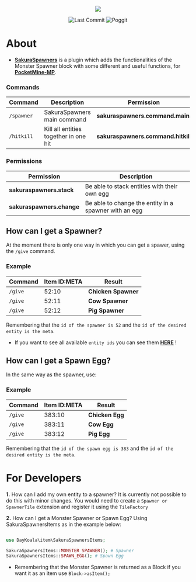 <p align="center">
  <a href="https://github.com/DayKoala/SakuraSpawners/stargazers"><img src="https://i.ibb.co/yN6gcXR/Sakura-Spawners-Gif.gif"></img></a><br>
</p>
<p align="center">
  <img alt= "Last Commit" src= "https://img.shields.io/github/last-commit/DayKoala/SakuraSpawners?color=green">
  <img alt= "Poggit" src="https://poggit.pmmp.io/shield.dl.total/SakuraSpawners"></a>
</p>

# About

- **[SakuraSpawners](https://github.com/DayKoala/SakuraSpawners)** is a plugin which adds the functionalities of the Monster Spawner block with some different and useful functions, for
**[PocketMine-MP](https://github.com/pmmp/PocketMine-MP)**.

### Commands

| Command | Description | Permission |
| --- | --- | --- |
| `/spawner` | SakuraSpawners main command | **sakuraspawners.command.main** |
| `/hitkill` | Kill all entities together in one hit | **sakuraspawners.command.hitkill** |

### Permissions

| Permission | Description |
| --- | --- |
| **sakuraspawners.stack** | Be able to stack entities with their own egg |
| **sakuraspawners.change** | Be able to change the entity in a spawner with an egg |

## How can I get a Spawner?

At the moment there is only one way in which you can get a spawer, using the `/give` command.

### Example

| Command | Item ID:META | Result |
| --- | --- | --- |
| `/give` | 52:10 | **Chicken Spawner** |
| `/give` | 52:11 | **Cow Spawner** |
| `/give` | 52:12 | **Pig Spawner** |

Remembering that the `id of the spawner is 52` and the `id of the desired entity is the meta`.

- If you want to see all available `entity ids` you can see them **[HERE](https://github.com/DayKoala/SakuraSpawners/blob/main/resources/Names.yml)** !

## How can I get a Spawn Egg?

In the same way as the spawner, use:

### Example

| Command | Item ID:META | Result |
| --- | --- | --- |
| `/give` | 383:10 | **Chicken Egg** |
| `/give` | 383:11 | **Cow Egg** |
| `/give` | 383:12 | **Pig Egg** |

Remembering that the `id of the spawn egg is 383` and the `id of the desired entity is the meta`.

# For Developers

**1.** How can I add my own entity to a spawner?
 It is currently not possible to do this with minor changes. You would need to create a `Spawner or SpawnerTile` extension and register it using the `TileFactory`

 **2.** How can I get a Monster Spawner or Spawn Egg? Using SakuraSpawnersItems as in the example below:

 ```php

use DayKoala\item\SakuraSpawnersItems;

SakuraSpawnersItems::MONSTER_SPAWNER(); # Spawner
SakuraSpawnersItems::SPAWN_EGG(); # Spawn Egg

```

- Remembering that the Monster Spawner is returned as a Block if you want it as an item use `Block->asItem();`
